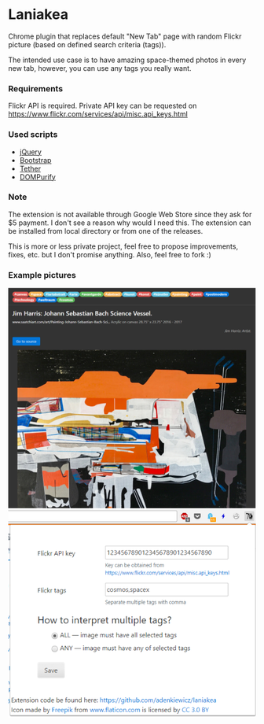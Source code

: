 # Laniakea

Chrome plugin that replaces default "New Tab" page with random Flickr picture (based on defined search criteria (tags)).

The intended use case is to have amazing space-themed photos in every new tab, however, you can use any tags you really want.

### Requirements

Flickr API is required. Private API key can be requested on https://www.flickr.com/services/api/misc.api_keys.html

### Used scripts

* [jQuery](https://github.com/jquery/jquery)
* [Bootstrap](https://github.com/twbs/bootstrap)
* [Tether](https://github.com/HubSpot/tether)
* [DOMPurify](https://github.com/cure53/DOMPurify)

### Note

The extension is not available through Google Web Store since they ask for $5 payment. I don't see a reason why would I need this. The extension can be installed from local directory or from one of the releases.

This is more or less private project, feel free to propose improvements, fixes, etc. but I don't promise anything. Also, feel free to fork :)

### Example pictures

![New Tab](/demo/laniakea-new-tab.png?raw=true)
![Settings](/demo/laniakea-settings.png?raw=true)
